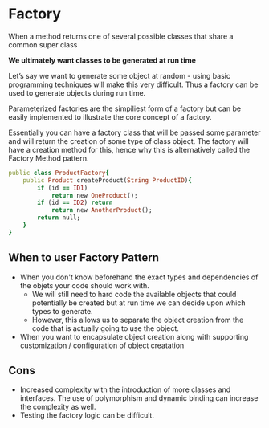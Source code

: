 # Factory

When a method returns one of several possible classes that share a common super class

**We ultimately want classes to be generated at run time**

Let’s say we want to generate some object at random - using basic programming techniques will make this very difficult. Thus a factory can be used to generate objects during run time.

Parameterized factories are the simpiliest form of a factory but can be easily implemented to illustrate the core concept of a factory.

Essentially you can have a factory class that will be passed some parameter and will return the creation of some type of class object. The factory will have a creation method for this, hence why this is alternatively called the Factory Method pattern.

```rb
public class ProductFactory{
    public Product createProduct(String ProductID){
        if (id == ID1)
            return new OneProduct();
        if (id == ID2) return
            return new AnotherProduct();
        return null;
    }
}
```

## When to user Factory Pattern

- When you don't know beforehand the exact types and dependencies of the objets your code should work with.
  - We will still need to hard code the available objects that could potentially be created but at run time we can decide upon which types to generate.
  - However, this allows us to separate the object creation from the code that is actually going to use the object.
- When you want to encapsulate object creation along with supporting customization / configuration of object creatation

## Cons

- Increased complexity with the introduction of more classes and interfaces. The use of polymorphism and dynamic binding can increase the complexity as well.
- Testing the factory logic can be difficult.

